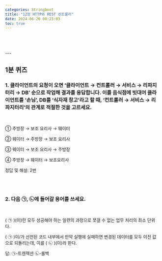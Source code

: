 ```yaml
---
categories: Stringboot
title: "12장 HTTP와 REST 컨트롤러"
date: 2024-06-20 00:23:03
toc: true
---
```


<br>
<br>
<br>
---


## 1분 퀴즈

### 1. 클라이언트의 요청이 오면 ‘클라이언트 → 컨트롤러 → 서비스 → 리파지터리 → DB’ 순으로 작업해 결과를 응답합니다. 이를 음식점에 빗대어 클라이언트를 ‘손님’, DB를 ‘식자재 창고’라고 할 때, ‘컨트롤러 → 서비스 → 리파지터리’의 관계로 적절한 것을 고르세요.  <br>
 <br>


① 주방장 → 보조 요리사 → 웨이터  <br>

② 웨이터 → 주방장 → 보조 요리사 <br>

③ 웨이터 → 보조 요리사 → 주방장 <br>

④ 주방장 → 웨이터 → 보조요리사 <br>

정답 및 해설: 2번 <br>


<br>
<br>

### 2. 다음 ㉠, ㉡에 들어갈 용어를 쓰세요.

​

(  ㉠  )(이)란 모두 성공해야 하는 일련의 과정으로 쪼갤 수 없는 업무 처리의 최소 단위다. <br>

(  ㉠  )이/가 선언된 코드 내부에서 만약 실행에 실패하면 변경된 데이터를 모두 이전 값으로 되돌리는데, 이를 (  ㉡  )(이)라 한다.  <br>

답: ㉠-트렌젝션 ㉡-롤백

<br>




